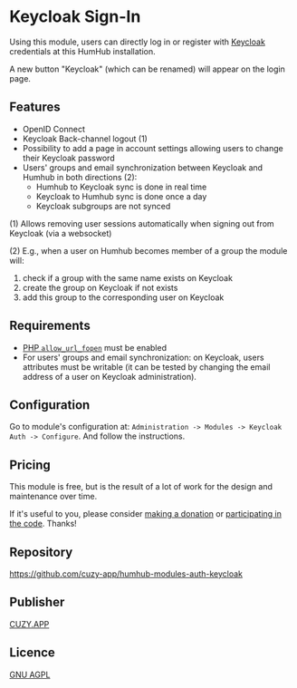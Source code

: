 # Keycloak Sign-In

Using this module, users can directly log in or register with [Keycloak](https://www.keycloak.org/) credentials at this HumHub installation.

A new button "Keycloak" (which can be renamed) will appear on the login page.

## Features

- OpenID Connect
- Keycloak Back-channel logout (1)
- Possibility to add a page in account settings allowing users to change their Keycloak password
- Users' groups and email synchronization between Keycloak and Humhub in both directions (2):
    - Humhub to Keycloak sync is done in real time
    - Keycloak to Humhub sync is done once a day
    - Keycloak subgroups are not synced

(1) Allows removing user sessions automatically when signing out from Keycloak (via a websocket)

(2) E.g., when a user on Humhub becomes member of a group the module will:
1. check if a group with the same name exists on Keycloak
2. create the group on Keycloak if not exists
3. add this group to the corresponding user on Keycloak

## Requirements

- [PHP `allow_url_fopen`](https://www.php.net/manual/en/filesystem.configuration.php#ini.allow-url-fopen) must be enabled
- For users' groups and email synchronization: on Keycloak, users attributes must be writable (it can be tested by changing the email address of a user on Keycloak administration).

## Configuration

Go to module's configuration at: `Administration -> Modules -> Keycloak Auth -> Configure`.
And follow the instructions.

## Pricing

This module is free, but is the result of a lot of work for the design and maintenance over time.

If it's useful to you, please consider [making a donation](https://www.cuzy.app/checkout/donate/) or [participating in the code](https://github.com/cuzy-app/humhub-modules-auth-keycloak). Thanks!

## Repository

https://github.com/cuzy-app/humhub-modules-auth-keycloak

## Publisher

[CUZY.APP](https://www.cuzy.app/)

## Licence

[GNU AGPL](https://github.com/cuzy-app/humhub-modules-auth-keycloak/blob/master/docs/LICENCE.md)
